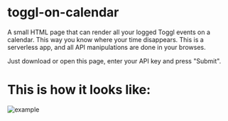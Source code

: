 # toggl-on-calendar
A small HTML page that can render all your logged Toggl events on a calendar. This way you know where your time disappears.
This is a serverless app, and all API manipulations are done in your browses.

Just download or open this page, enter your API key and press "Submit".

# This is how it looks like:

![example](http://image.prntscr.com/image/8911218ec08c4472bf8c10a921229198.png)
